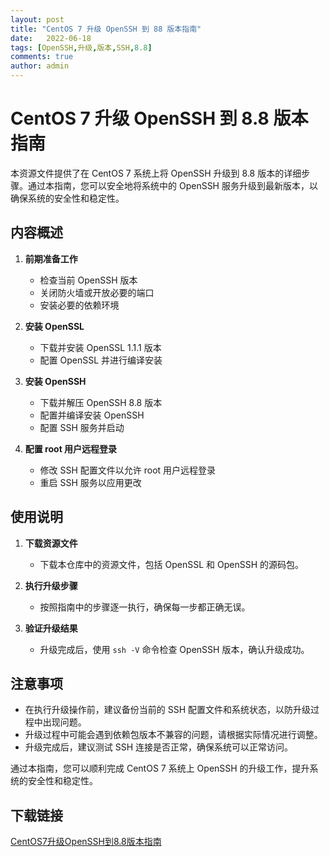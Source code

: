 ```yaml
---
layout: post
title: "CentOS 7 升级 OpenSSH 到 88 版本指南"
date:   2022-06-18
tags: [OpenSSH,升级,版本,SSH,8.8]
comments: true
author: admin
---
```

# CentOS 7 升级 OpenSSH 到 8.8 版本指南

本资源文件提供了在 CentOS 7 系统上将 OpenSSH 升级到 8.8 版本的详细步骤。通过本指南，您可以安全地将系统中的 OpenSSH 服务升级到最新版本，以确保系统的安全性和稳定性。

## 内容概述

1. **前期准备工作**
   - 检查当前 OpenSSH 版本
   - 关闭防火墙或开放必要的端口
   - 安装必要的依赖环境

2. **安装 OpenSSL**
   - 下载并安装 OpenSSL 1.1.1 版本
   - 配置 OpenSSL 并进行编译安装

3. **安装 OpenSSH**
   - 下载并解压 OpenSSH 8.8 版本
   - 配置并编译安装 OpenSSH
   - 配置 SSH 服务并启动

4. **配置 root 用户远程登录**
   - 修改 SSH 配置文件以允许 root 用户远程登录
   - 重启 SSH 服务以应用更改

## 使用说明

1. **下载资源文件**
   - 下载本仓库中的资源文件，包括 OpenSSL 和 OpenSSH 的源码包。

2. **执行升级步骤**
   - 按照指南中的步骤逐一执行，确保每一步都正确无误。

3. **验证升级结果**
   - 升级完成后，使用 `ssh -V` 命令检查 OpenSSH 版本，确认升级成功。

## 注意事项

- 在执行升级操作前，建议备份当前的 SSH 配置文件和系统状态，以防升级过程中出现问题。
- 升级过程中可能会遇到依赖包版本不兼容的问题，请根据实际情况进行调整。
- 升级完成后，建议测试 SSH 连接是否正常，确保系统可以正常访问。

通过本指南，您可以顺利完成 CentOS 7 系统上 OpenSSH 的升级工作，提升系统的安全性和稳定性。

## 下载链接

[CentOS7升级OpenSSH到8.8版本指南](https://pan.quark.cn/s/726263810c00)